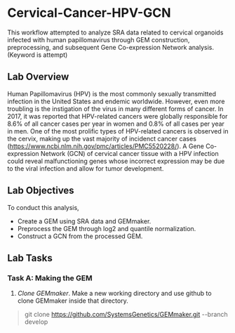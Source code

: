 # Cervical-Cancer-HPV-GCN
This workflow attempted to analyze SRA data related to cervical organoids infected with human papillomavirus through GEM construction, preprocessing, and subsequent Gene Co-expression Network analysis. (Keyword is attempt) 
## Lab Overview
Human Papillomavirus (HPV) is the most commonly sexually transmitted infection in the United States and endemic worldwide. However, even more troubling is the instigation of the virus in many different forms of cancer. In 2017, it was reported that HPV-related cancers were globally responsible for 8.6% of all cancer cases per year in women and 0.8% of all cases per year in men. One of the most prolific types of HPV-related cancers is observed in the cervix, making up the vast majority of incidenct cancer cases (https://www.ncbi.nlm.nih.gov/pmc/articles/PMC5520228/). A Gene Co-expression Network (GCN) of cervical cancer tissue with a HPV infection could reveal malfunctioning genes whose incorrect expression may be due to the viral infection and allow for tumor development. 
## Lab Objectives
To conduct this analysis, 
* Create a GEM using SRA data and GEMmaker.
* Preprocess the GEM through log2 and quantile normalization.
* Construct a GCN from the processed GEM.
## Lab Tasks
### Task A: Making the GEM
1. *Clone GEMmaker*. 
Make a new working directory and use github to clone GEMmaker inside that directory. 
> git clone https://github.com/SystemsGenetics/GEMmaker.git --branch develop
